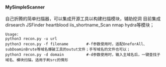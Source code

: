 #### MySimpleScanner
自己折腾的简单扫描器，可以集成开源工具以构建扫描模块，辅助挖洞
目前集成dirsearch JSFinder heartblood iis_shortname_Scan nmap hydra等模块；


```
Usage:
python3 recon.py -u url 
python3 recon.py -f filename        #-f参数使用时，适配OneforAll、subDoaminBrute等域名爆破工具的outut文件；手写域名的文件也可以；
python3 recon.py -d domain          #-d参数使用时，输入主域名后，一键查找子域名、模块扫描。适用于刷src的情形
```



